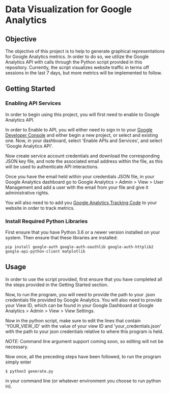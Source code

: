 # Data Visualization for Google Analytics

## Objective

The objective of this project is to help to generate graphical representations for Google Analytics metrics. In order to do so, we utilize the Google Analytics API with calls through the Python script provided in this repository. Currently, the script visualizes website traffic in terms off sessions in the last 7 days, but more metrics will be implemented to follow.

## Getting Started

### Enabling API Services

In order to begin using this project, you will first need to enable to Google Analytics API.


In order to Enable to API, you will either need to sign in to your [Google Developer Console](https://console.cloud.google.com) and either begin a new project, or select and existing one. Now, in your dashboard, select 'Enable APIs and Services', and select 'Google Analytics API'. 

Now create service account credentials and download the corresponding JSON key file, and note the associated email address within the file, as this will be used to authenticate API interactions.

Once you have the email held within your credentials JSON file, in your Google Analytics dashboard go to  Google Analytics > Admin > View > User Management and add a user with the email from your file and give it administrative rights. 


You will also need to to add you [Google Analytics Tracking Code](https://chartio.com/learn/marketing-analytics/how-to-add-google-analytics-tracking-to-a-website/) to your website in order to track metrics.
### Install Required Python Libraries

First ensure that you have Python 3.6 or a newer version installed on your system. Then ensure that these libraries are installed:

```
pip install google-auth google-auth-oauthlib google-auth-httplib2 google-api-python-client matplotlib
```
## Usage

In order to use the script provided, first ensure that you have completed all the steps provided in the Getting Started section.

Now, to run the program, you will need to provide the path to your .json credentials file provided by Google Analytics. You will also need to provide your View ID, which can be found in your Google Dashboard at Google Analytics > Admin > View > View Settings.

Now in the python script, make sure to edit the lines that contain 'YOUR_VIEW_ID' with the value of your view ID and 'your_credentials.json' with the path to your json credentials relative to where this program is held. 

*NOTE*: Command line argument support coming soon, so editing will not be necessary.

Now once, all the preceding steps have been followed, to run the program simply enter
```
$ python3 generate.py
```
in your command line (or whatever environment you choose to run python in).
